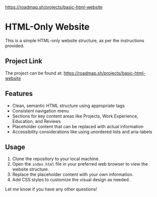 https://roadmap.sh/projects/basic-html-website
# HTML-Only Website

This is a simple HTML-only website structure, as per the instructions provided.

## Project Link
The project can be found at: https://roadmap.sh/projects/basic-html-website

## Features
- Clean, semantic HTML structure using appropriate tags
- Consistent navigation menu
- Sections for key content areas like Projects, Work Experience, Education, and Reviews
- Placeholder content that can be replaced with actual information
- Accessibility considerations like using unordered lists and aria-labels

## Usage
1. Clone the repository to your local machine.
2. Open the `index.html` file in your preferred web browser to view the website structure.
3. Replace the placeholder content with your own information.
4. Add CSS styles to customize the visual design as needed.

Let me know if you have any other questions!
